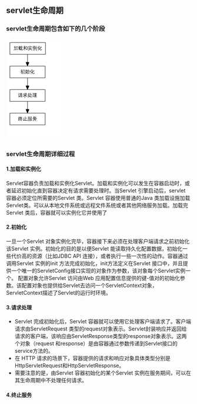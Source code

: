 ## servlet生命周期

### servlet生命周期包含如下的几个阶段

![servlet生命周期图](https://github.com/chlsmile/blogfile/blob/master/blogfile/servlet生命周期图.png)


### servlet生命周期详细过程

#### 1.加载和实例化
Servlet容器负责加载和实例化Servlet。加载和实例化可以发生在容器启动时，或者延迟初始化直到容器决定有请求需要处理时。当Servlet 引擎启动后，servlet 容器必须定位所需要的Servlet 类。Servlet 容器使用普通的Java 类加载设施加载Servlet类。可以从本地文件系统或远程文件系统或者其他网络服务加载。加载完Servlet 类后，容器就可以实例化它并使用了

#### 2.初始化
一旦一个Servlet 对象实例化完毕，容器接下来必须在处理客户端请求之前初始化该Servlet 实例。初始化的目的是以便Servlet 能读取持久化配置数据，初始化一些代价高的资源（比如JDBC API 连接），或者执行一些一次性的动作。容器通过调用Servlet 实例的init 方法完成初始化，init方法定义在Servlet 接口中，并且提供一个唯一的ServletConfig接口实现的对象作为参数，该对象每个Servlet实例一个。
配置对象允许Servlet 访问由Web 应用配置信息提供的键-值对的初始化参数。该配置对象也提供给Servlet去访问一个ServletContext对象，ServletContext描述了Servlet的运行时环境。

#### 3.请求处理
- Servlet 完成初始化后，Servlet 容器就可以使用它处理客户端请求了。客户端请求由ServletRequest 类型的request对象表示。Servlet封装响应并返回给请求的客户端，该响应由ServletResponse类型的response对象表示。这两个对象（request 和response）是由容器通过参数传递到Servlet接口的service方法的。
- 在 HTTP 请求的场景下，容器提供的请求和响应对象具体类型分别是HttpServletRequest和HttpServletResponse。
- 需要注意的是，由Servlet 容器初始化的某个Servlet 实例在服务期间，可以在其生命周期中不处理任何请求。

#### 4.终止服务




